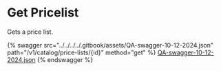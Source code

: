 # Get Pricelist

Gets a price list.

{% swagger src="../../../../.gitbook/assets/QA-swagger-10-12-2024.json" path="/v1/catalog/price-lists/{id}" method="get" %}
[QA-swagger-10-12-2024.json](../../../../.gitbook/assets/QA-swagger-10-12-2024.json)
{% endswagger %}
